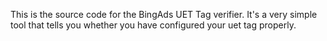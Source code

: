 This is the source code for the BingAds UET Tag verifier. It's a very simple tool that tells you whether you have configured your uet tag properly. 
